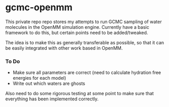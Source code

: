 # gcmc-openmm

This private repo repo stores my attempts to run GCMC sampling of water molecules in the OpenMM simulation engine.
Currently have a basic framework to do this, but certain points need to be added/tweaked.

The idea is to make this as generally transferable as possible, so that it can be easily integrated with other work based in OpenMM.

### To Do
- Make sure all parameters are correct (need to calculate hydration free energies for each model)
- Write out which waters are ghosts

Also need to do some rigorous testing at some point to make sure that everything has been implemented correctly.

